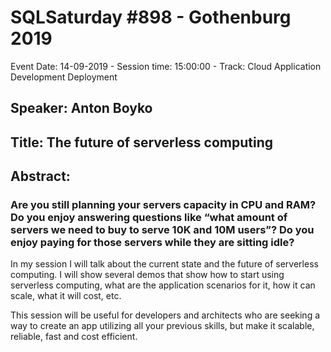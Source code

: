 # SQLSaturday #898 - Gothenburg 2019
Event Date: 14-09-2019 - Session time: 15:00:00 - Track: Cloud Application Development  Deployment
## Speaker: Anton Boyko
## Title: The future of serverless computing
## Abstract:
### Are you still planning your servers capacity in CPU and RAM? Do you enjoy answering questions like “what amount of servers we need to buy to serve 10K and 10M users”? Do you enjoy paying for those servers while they are sitting idle?

In my session I will talk about the current state and the future of serverless computing. I will show several demos that show how to start using serverless computing, what are the application scenarios for it, how it can scale, what it will cost, etc.

This session will be useful for developers and architects who are seeking a way to create an app utilizing all your previous skills, but make it scalable, reliable, fast and cost efficient.
